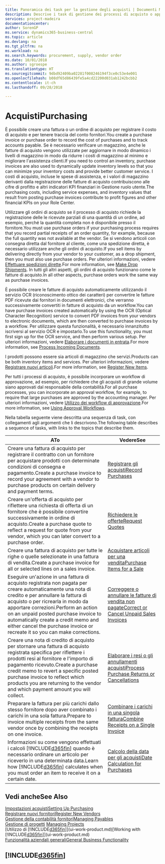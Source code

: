```yaml
---
title: Panoramica dei task per la gestione degli acquisti | Documenti Microsoft
description: Descrive i task di gestione dei processi di acquisto o approvvigionamento, incluso l'utilizzo delle fatture di acquisto e degli ordini di acquisto.
services: project-madeira
documentationcenter: 
author: SorenGP
ms.service: dynamics365-business-central
ms.topic: article
ms.devlang: na
ms.tgt_pltfrm: na
ms.workload: na
ms.search.keywords: procurement, supply, vendor order
ms.date: 10/01/2018
ms.author: sgroespe
ms.translationtype: HT
ms.sourcegitcommit: 9dbd92409ba02281f008246194f3ce0c53e4e001
ms.openlocfilehash: b08df65d86439fe5a4cd22200d031ab1242bcbb2
ms.contentlocale: it-ch
ms.lasthandoff: 09/28/2018

---
```

# <a name="purchasing"></a><span data-ttu-id="727ae-103">Acquisti</span><span class="sxs-lookup"><span data-stu-id="727ae-103">Purchasing</span></span>
<span data-ttu-id="727ae-104">È possibile creare una fattura o un ordine di acquisto per registrare il costo di acquisto e per tenere traccia del conto fornitori.</span><span class="sxs-lookup"><span data-stu-id="727ae-104">You create a purchase invoice or purchase order to record the cost of purchases and to track accounts payable.</span></span> <span data-ttu-id="727ae-105">Se è necessario verificare un magazzino, anche le fatture di acquisto vengono utilizzate per aggiornare in modo dinamico i livelli di magazzino in modo da ridurre i costi di magazzino al minimo e migliorare l'assistenza clienti.</span><span class="sxs-lookup"><span data-stu-id="727ae-105">If you need to control an inventory, purchase invoices are also used to dynamically update inventory levels so that you can minimize your inventory costs and provide better customer service.</span></span> <span data-ttu-id="727ae-106">I costi di acquisto, incluse le spese di assistenza, e i valori di magazzino derivanti dalla registrazione delle fatture di acquisto contribuiscono alle cifre di profitto e altri indicatori KPI finanziari in Gestione ruolo utente.</span><span class="sxs-lookup"><span data-stu-id="727ae-106">The purchasing costs, including service expenses, and inventory values that result from posting purchase invoices contribute to profit figures and other financial KPIs on your Role Center.</span></span>

<span data-ttu-id="727ae-107">Utilizzare gli ordini di acquisto se il processo di acquisto richiede la registrazione delle le ricevute parziali di una quantità di un ordine, ad esempio, perché la quantità completa non è disponibile presso il fornitore.</span><span class="sxs-lookup"><span data-stu-id="727ae-107">You must use purchase orders if your purchasing process requires that you record partial receipts of an order quantity, for example, because the full quantity was not available at the vendor.</span></span> <span data-ttu-id="727ae-108">Se si vendono articoli con consegna diretta dal fornitore al cliente, come una spedizione diretta, è necessario utilizzare anche gli ordini di acquisto.</span><span class="sxs-lookup"><span data-stu-id="727ae-108">If you sell items by delivering directly from your vendor to your customer, as a drop shipment, then you must also use purchase orders.</span></span> <span data-ttu-id="727ae-109">Per ulteriori informazioni, vedere [Effettuare spedizioni dirette](sales-how-drop-shipment.md).</span><span class="sxs-lookup"><span data-stu-id="727ae-109">For more information, see [Make Drop Shipments](sales-how-drop-shipment.md).</span></span> <span data-ttu-id="727ae-110">In tutti gli altri aspetti, gli ordini di acquisto funzionano come le fatture di acquisto.</span><span class="sxs-lookup"><span data-stu-id="727ae-110">In all other aspects, purchase orders work the same way as purchase invoices.</span></span>

<span data-ttu-id="727ae-111">È possibile creare le fatture di acquisto automaticamente utilizzando il servizio OCR (riconoscimento ottico dei caratteri) per convertire le fatture PDF ricevute dai fornitori in documenti elettronici, che verranno successivamente convertiti in fatture di acquisto da un workflow.</span><span class="sxs-lookup"><span data-stu-id="727ae-111">You can have purchase invoices created automatically by using the OCR (Optical Character Recognition) service to convert PDF invoices from your vendors to electronic documents, which are then converted to purchase invoices by a workflow.</span></span> <span data-ttu-id="727ae-112">Per utilizzare questa funzionalità, è necessario innanzitutto iscriversi al servizio OCR e impostarlo.</span><span class="sxs-lookup"><span data-stu-id="727ae-112">To use this functionality, you must first sign up for the OCR service, and then perform various setup.</span></span> <span data-ttu-id="727ae-113">Per ulteriori informazioni, vedere [Elaborare i documenti in entrata](across-process-income-documents.md).</span><span class="sxs-lookup"><span data-stu-id="727ae-113">For more information, see [Process Incoming Documents](across-process-income-documents.md).</span></span>      

<span data-ttu-id="727ae-114">I prodotti possono essere sia articoli di magazzino che servizi.</span><span class="sxs-lookup"><span data-stu-id="727ae-114">Products can be both inventory items and services.</span></span> <span data-ttu-id="727ae-115">Per ulteriori informazioni, vedere [Registrare nuovi articoli](inventory-how-register-new-items.md).</span><span class="sxs-lookup"><span data-stu-id="727ae-115">For more information, see [Register New Items](inventory-how-register-new-items.md).</span></span>

<span data-ttu-id="727ae-116">Per tutti i processi di acquisto, è possibile incorporare un workflow di approvazione, ad esempio, per richiedere che gli acquisti di grande volume siano approvati dal responsabile della contabilità.</span><span class="sxs-lookup"><span data-stu-id="727ae-116">For all purchase processes, you can incorporate an approval workflow, for example, to require that large purchases are approved by the accounting manager.</span></span> <span data-ttu-id="727ae-117">Per ulteriori informazioni, vedere [Utilizzo dei workflow di approvazione](across-how-use-approval-workflows.md).</span><span class="sxs-lookup"><span data-stu-id="727ae-117">For more information, see [Using Approval Workflows](across-how-use-approval-workflows.md).</span></span>

<span data-ttu-id="727ae-118">Nella tabella seguente viene descritta una sequenza di task, con collegamenti agli argomenti che li descrivono.</span><span class="sxs-lookup"><span data-stu-id="727ae-118">The following table describes a sequence of tasks, with links to the topics that describe them.</span></span>

| <span data-ttu-id="727ae-119">A</span><span class="sxs-lookup"><span data-stu-id="727ae-119">To</span></span> | <span data-ttu-id="727ae-120">Vedere</span><span class="sxs-lookup"><span data-stu-id="727ae-120">See</span></span> |
| --- | --- |
| <span data-ttu-id="727ae-121">Creare una fattura di acquisto per registrare il contratto con un fornitore per acquistare prodotti con determinate condizioni di consegna e pagamento.</span><span class="sxs-lookup"><span data-stu-id="727ae-121">Create a purchase invoice to record your agreement with a vendor to purchase products on certain delivery and payment terms.</span></span> |[<span data-ttu-id="727ae-122">Registrare gli acquisti</span><span class="sxs-lookup"><span data-stu-id="727ae-122">Record Purchases</span></span>](purchasing-how-record-purchases.md) |
|<span data-ttu-id="727ae-123">Creare un'offerta di acquisto per riflettere una richiesta di offerta di un fornitore che è possibile convertire successivamente in ordine di acquisto.</span><span class="sxs-lookup"><span data-stu-id="727ae-123">Create a purchase quote to reflect a request for quote from your vendor, which you can later convert to a purchase order.</span></span>|[<span data-ttu-id="727ae-124">Richiedere le offerte</span><span class="sxs-lookup"><span data-stu-id="727ae-124">Request Quotes</span></span>](purchasing-how-request-quotes.md)|
| <span data-ttu-id="727ae-125">Creare una fattura di acquisto per tutte le righe o quelle selezionate in una fattura di vendita.</span><span class="sxs-lookup"><span data-stu-id="727ae-125">Create a purchase invoice for all or selected lines on a sales invoice.</span></span> |[<span data-ttu-id="727ae-126">Acquistare articoli per una vendita</span><span class="sxs-lookup"><span data-stu-id="727ae-126">Purchase Items for a Sale</span></span>](purchasing-how-purchase-products-sale.md) |
| <span data-ttu-id="727ae-127">Eseguire un'azione in una fattura di acquisto registrata non pagata per creare automaticamente una nota di credito e per annullare la fattura di acquisto o per ricrearla in modo da apportare correzioni.</span><span class="sxs-lookup"><span data-stu-id="727ae-127">Perform an action on an unpaid posted purchase invoice to automatically create a credit memo and either cancel the purchase invoice or recreate it so you can make corrections.</span></span> |[<span data-ttu-id="727ae-128">Correggere o annullare le fatture di vendita non pagate</span><span class="sxs-lookup"><span data-stu-id="727ae-128">Correct or Cancel Unpaid Sales Invoices</span></span>](purchasing-how-correct-cancel-unpaid-purchase-invoices.md) |
| <span data-ttu-id="727ae-129">Creare una nota di credito di acquisto per stornare una fattura di acquisto registrata specifica per riflettere i prodotti resi al fornitore e l'importo di pagamento ricevuto.</span><span class="sxs-lookup"><span data-stu-id="727ae-129">Create a purchase credit memo to revert a specific posted purchase invoice to reflect which products you are returning to the vendor and which payment amount you will collect.</span></span> |[<span data-ttu-id="727ae-130">Elaborare i resi o gli annullamenti acquisti</span><span class="sxs-lookup"><span data-stu-id="727ae-130">Process Purchase Returns or Cancellations</span></span>](purchasing-how-register-new-vendors.md) |
|<span data-ttu-id="727ae-131">Preparare la fattura per più carichi dallo stesso fornitore dopo aver combinato i carichi in una sola fattura.</span><span class="sxs-lookup"><span data-stu-id="727ae-131">Prepare to invoice multiple receipts from the same vendor once by combining the receipts on one invoice.</span></span>|[<span data-ttu-id="727ae-132">Combinare i carichi in una singola fattura</span><span class="sxs-lookup"><span data-stu-id="727ae-132">Combine Receipts on a Single Invoice</span></span>](purchasing-how-to-combine-receipts.md)|
| <span data-ttu-id="727ae-133">Informazioni su come vengono effettuati i calcoli [!INCLUDE[d365fin](includes/d365fin_md.md)] quando è necessario ordinare un articolo per riceverlo in una determinata data.</span><span class="sxs-lookup"><span data-stu-id="727ae-133">Learn how [!INCLUDE[d365fin](includes/d365fin_md.md)] calculates when you must order an item to receive it on a certain date.</span></span>|[<span data-ttu-id="727ae-134">Calcolo della data per gli acquisti</span><span class="sxs-lookup"><span data-stu-id="727ae-134">Date Calculation for Purchases</span></span>](purchasing-date-calculation-for-purchases.md)|

## <a name="see-also"></a><span data-ttu-id="727ae-135">Vedi anche</span><span class="sxs-lookup"><span data-stu-id="727ae-135">See Also</span></span>
[<span data-ttu-id="727ae-136">Impostazioni acquisti</span><span class="sxs-lookup"><span data-stu-id="727ae-136">Setting Up Purchasing</span></span>](purchasing-setup-purchasing.md)  
[<span data-ttu-id="727ae-137">Registrare nuovi fornitori</span><span class="sxs-lookup"><span data-stu-id="727ae-137">Register New Vendors</span></span>](purchasing-how-register-new-vendors.md)  
[<span data-ttu-id="727ae-138">Gestione della contabilità fornitori</span><span class="sxs-lookup"><span data-stu-id="727ae-138">Managing Payables</span></span>](payables-manage-payables.md)  
<span data-ttu-id="727ae-139">[Gestione di progetti](projects-manage-projects.md)  </span><span class="sxs-lookup"><span data-stu-id="727ae-139">[Managing Projects](projects-manage-projects.md)  </span></span>  
<span data-ttu-id="727ae-140">[Utilizzo di [!INCLUDE[d365fin](includes/d365fin_md.md)]](ui-work-product.md)</span><span class="sxs-lookup"><span data-stu-id="727ae-140">[Working with [!INCLUDE[d365fin](includes/d365fin_md.md)]](ui-work-product.md)</span></span>  
[<span data-ttu-id="727ae-141">Funzionalità aziendali generali</span><span class="sxs-lookup"><span data-stu-id="727ae-141">General Business Functionality</span></span>](ui-across-business-areas.md)

## [!INCLUDE[d365fin](includes/free_trial_md.md)]  
 

